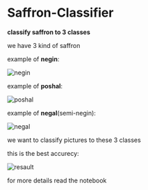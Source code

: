 # Saffron-Classifier
**classify saffron to 3 classes**

we have 3 kind of saffron

example of **negin**:

![negin](https://github.com/A30Z/Saffron-Classifier/assets/121484376/c797d4ca-3dd5-4bc2-8992-1279cbf9dec7)

example of **poshal**:

![poshal](https://github.com/A30Z/Saffron-Classifier/assets/121484376/6e9c77d3-8612-4136-aeb1-a9f7368228a7)

example of **negal**(semi-negin):

![negal](https://github.com/A30Z/Saffron-Classifier/assets/121484376/dfc5ffb8-1d3b-4ce1-b934-2ef3cec2bb99)

we want to classify pictures to these 3 classes

this is the best accurecy:

![resault](https://github.com/A30Z/Saffron-Classifier/assets/121484376/7c90e67b-ab2f-49b8-837b-9490ea417a81)

for more details read the notebook

